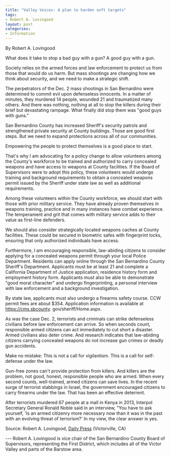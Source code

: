 ```yaml
---
title: "Valley Voices: A plan to harden soft targets"
tags:
- Robert A. Lovingood
layout: post
categories:
- Information
---
```


By Robert A. Lovingood

What does it take to stop a bad guy with a gun? A good guy with a gun.

Society relies on the armed forces and law enforcement to protect us from those that would do us harm. But mass shootings are changing how we think about security, and we need to make a strategic shift.

The perpetrators of the Dec. 2 mass shootings in San Bernardino were determined to commit evil upon defenseless innocents. In a matter of minutes, they murdered 14 people, wounded 21 and traumatized many others. And there was nothing, nothing at all to stop the killers during their brief but devastating rampage. What finally did stop them was "good guys with guns."

San Bernardino County has increased Sheriff's security patrols and strengthened private security at County buildings. Those are good first steps. But we need to expand protections across all of our communities.

Empowering the people to protect themselves is a good place to start.

That's why I am advocating for a policy change to allow volunteers among the County's workforce to be trained and authorized to carry concealed weapons and have access to weapons at County facilities. If the Board of Supervisors were to adopt this policy, these volunteers would undergo training and background requirements to obtain a concealed weapons permit issued by the Sheriff under state law as well as additional requirements.

Among these volunteers within the County workforce, we should start with those with prior military service. They have already proven themselves in weapons training, practice and in many instances have combat experience. The temperament and grit that comes with military service adds to their value as first-line defenders.

We should also consider strategically located weapons caches at County facilities. These could be secured in biometric safes with fingerprint locks, ensuring that only authorized individuals have access.

Furthermore, I am encouraging responsible, law-abiding citizens to consider applying for a concealed weapons permit through your local Police Department. Residents can apply online through the San Bernardino County Sheriff's Department. Applicants must be at least 21 and complete a California Department of Justice application, residence history form and employment history form. Applicants must also be able to demonstrate "good moral character" and undergo fingerprinting, a personal interview with law enforcement and a background investigation.

By state law, applicants must also undergo a firearms safety course. CCW permit fees are about $354. Application information is available at https://cms.sbcounty. gov/sheriff/Home.aspx.

As was the case Dec. 2, terrorists and criminals can strike defenseless civilians before law enforcement can arrive. So when seconds count, responsible armed citizens can act immediately to cut short a disaster. Armed civilians also deter crime. And research indicates that law-abiding citizens carrying concealed weapons do not increase gun crimes or deadly gun accidents.

Make no mistake: This is not a call for vigilantism. This is a call for self-defense under the law.

Gun-free zones can't provide protection from killers. And killers are the problem, not good, honest, responsible people who are armed. When every second counts, well-trained, armed citizens can save lives. In the recent surge of terrorist stabbings in Israel, the government encouraged citizens to carry firearms under the law. That has been an effective deterrent.

After terrorists murdered 67 people at a mall in Kenya in 2013, Interpol Secretary General Ronald Noble said in an interview, "You have to ask yourself, 'Is an armed citizenry more necessary now than it was in the past with an evolving threat of terrorism?' In my view, the clear answer is yes.

Source: Robert A. Lovingood, [Daily Press](https://www.vvdailypress.com/) (Victorville, CA)

--- Robert A. Lovingood is vice chair of the San Bernardino County Board of Supervisors, representing the First District, which includes all of the Victor Valley and parts of the Barstow area.

